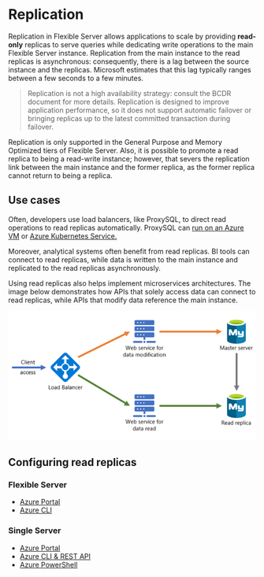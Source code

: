 # Replication

Replication in Flexible Server allows applications to scale by providing **read-only** replicas to serve queries while dedicating write operations to the main Flexible Server instance. Replication from the main instance to the read replicas is asynchronous: consequently, there is a lag between the source instance and the replicas. Microsoft estimates that this lag typically ranges between a few seconds to a few minutes.

> Replication is not a high availability strategy: consult the BCDR document for more details. Replication is designed to improve application performance, so it does not support automatic failover or bringing replicas up to the latest committed transaction during failover.

Replication is only supported in the General Purpose and Memory Optimized tiers of Flexible Server. Also, it is possible to promote a read replica to being a read-write instance; however, that severs the replication link between the main instance and the former replica, as the former replica cannot return to being a replica.

## Use cases

Often, developers use load balancers, like ProxySQL, to direct read operations to read replicas automatically. ProxySQL can [run on an Azure VM](https://techcommunity.microsoft.com/t5/azure-database-for-mysql-blog/load-balance-read-replicas-using-proxysql-in-azure-database-for/ba-p/880042) or [Azure Kubernetes Service.](https://techcommunity.microsoft.com/t5/azure-database-for-mysql-blog/deploy-proxysql-as-a-service-on-kubernetes-using-azure-database/ba-p/1105959)

Moreover, analytical systems often benefit from read replicas. BI tools can connect to read replicas, while data is written to the main instance and replicated to the read replicas asynchronously.

Using read replicas also helps implement microservices architectures. The image below demonstrates how APIs that solely access data can connect to read replicas, while APIs that modify data reference the main instance.

![This image demonstrates a possible microservices architecture with MySQL read replicas.](./media/microservices-with-replication.png "Possible microservices architecture")

## Configuring read replicas

### Flexible Server

- [Azure Portal](https://docs.microsoft.com/azure/mysql/flexible-server/how-to-read-replicas-portal)
- [Azure CLI](https://docs.microsoft.com/azure/mysql/flexible-server/how-to-read-replicas-cli)

### Single Server

- [Azure Portal](https://docs.microsoft.com/azure/mysql/howto-read-replicas-portal)
- [Azure CLI & REST API](https://docs.microsoft.com/azure/mysql/howto-read-replicas-cli)
- [Azure PowerShell](https://docs.microsoft.com/azure/mysql/howto-read-replicas-powershell)
